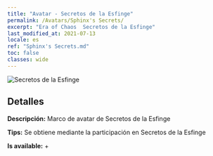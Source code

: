 ```yaml
---
title: "Avatar - Secretos de la Esfinge"
permalink: /Avatars/Sphinx's Secrets/
excerpt: "Era of Chaos  Secretos de la Esfinge"
last_modified_at: 2021-07-13
locale: es
ref: "Sphinx's Secrets.md"
toc: false
classes: wide
---
```

 ![Secretos de la Esfinge](/images/a/avatarFrame_25.png)

## Detalles

 **Descripción:** Marco de avatar de Secretos de la Esfinge 

 **Tips:** Se obtiene mediante la participación en Secretos de la Esfinge 

 **Is available:**  + 

